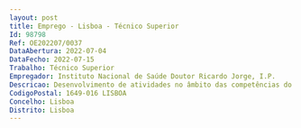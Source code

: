 ```yaml
--- 
layout: post
title: Emprego - Lisboa - Técnico Superior
Id: 98798
Ref: OE202207/0037
DataAbertura: 2022-07-04
DataFecho: 2022-07-15
Trabalho: Técnico Superior
Empregador: Instituto Nacional de Saúde Doutor Ricardo Jorge, I.P.
Descricao: Desenvolvimento de atividades no âmbito das competências do Departamento de Saúde Ambiental, nomeadamente    Realização de ensaios microbiológicos por método cultural – Pesquisa de microrganismos indicadores de contaminação fecal e de microrganismos patogénicos    Realização de ensaios por métodos de biologia molecular   Monitorização de fitoplâncton em águas doces superficiais destinadas a consumo humano, atividades recreativas e outras.   Realização de análises de identificação, quantificação e determinação do biovolume de espécies fitoplanctónicas, quantificação de cianotoxinas e análise de pigmentos fotossintéticos.   Implementação e validação de novos métodos de análise      Elaboração e atualização de procedimentos técnicos   Formação e integração de novos técnicos   estagiários.  Gestão de equipamentos laboratoriais   Gestão de consumíveis.
CodigoPostal: 1649-016 LISBOA
Concelho: Lisboa
Distrito: Lisboa
--- 
```

